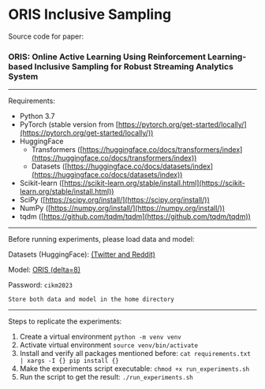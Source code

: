# ORIS Inclusive Sampling

Source code for paper:
### ORIS: Online Active Learning Using Reinforcement Learning-based Inclusive Sampling for Robust Streaming Analytics System

---
Requirements:
* Python 3.7
* PyTorch (stable version from [https://pytorch.org/get-started/locally/](https://pytorch.org/get-started/locally/))
* HuggingFace
  * Transformers ([https://huggingface.co/docs/transformers/index](https://huggingface.co/docs/transformers/index))
  * Datasets ([https://huggingface.co/docs/datasets/index](https://huggingface.co/docs/datasets/index))
* Scikit-learn ([https://scikit-learn.org/stable/install.html](https://scikit-learn.org/stable/install.html))
* SciPy ([https://scipy.org/install/](https://scipy.org/install/))
* NumPy ([https://numpy.org/install/](https://numpy.org/install/))
* tqdm ([https://github.com/tqdm/tqdm](https://github.com/tqdm/tqdm))

---
Before running experiments, please load data and model:

Datasets (HuggingFace): [(Twitter and Reddit)](https://gmuedu-my.sharepoint.com/:f:/g/personal/rpandey4_gmu_edu/EmRk6iPMklJGv1JmiRlAOK8Bh_o1B8-qj6uGwoDLJV8ZDA?e=sck4y9)

Model: [ORIS (delta=8)](https://gmuedu-my.sharepoint.com/:f:/g/personal/rpandey4_gmu_edu/Ek6-2ZYHIK5FpFA8vBdion0B52Zra3u7Rp0W_zE7IE88sQ?e=Xkv8cY)

Password: `cikm2023`

`Store both data and model in the home directory`

---
Steps to replicate the experiments:
1. Create a virtual environment `python -m venv venv`
2. Activate virtual environment `source venv/bin/activate`
3. Install and verify all packages mentioned before: `cat requirements.txt | xargs -I {} pip install {}`
4. Make the experiments script executable: `chmod +x run_experiments.sh`
5. Run the script to get the result: `./run_experiments.sh`
